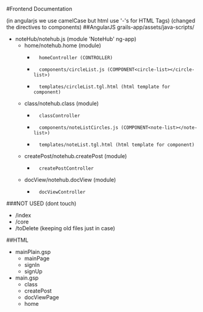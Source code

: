 #Frontend Documentation


(in angularjs we use camelCase but html use '-'s for HTML Tags)
(changed the directives to components)
##AngularJS grails-app/assets/java-scripts/
- noteHub/notehub.js (module 'NoteHub' ng-app)
    +   home/notehub.home (module)
        *       homeController (CONTROLLER)
        *       components/circleList.js (COMPONENT<circle-list></circle-list>)
        *       templates/circleList.tgl.html (html template for component)
    +   class/notehub.class (module)
        *       classController
        *       components/noteListCircles.js (COMPONENT<note-list></note-list>)
        *       templates/noteList.tgl.html (html template for component)
    +   createPost/notehub.createPost (module)
        *       createPostController
    +   docView/notehub.docView (module)
        *       docViewController

###NOT USED (dont touch)
- /index
- /core
- /toDelete (keeping old files just in case)

##HTML
- mainPlain.gsp
    + mainPage
    + signIn
    + signUp
- main.gsp
    +   class
    +   createPost
    +   docViewPage
    +   home